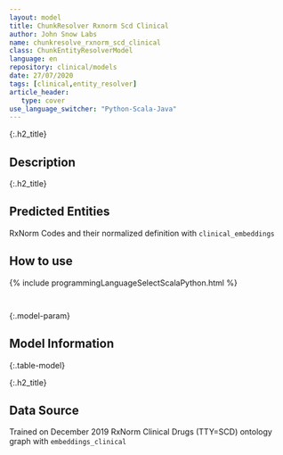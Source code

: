 ```yaml
---
layout: model
title: ChunkResolver Rxnorm Scd Clinical
author: John Snow Labs
name: chunkresolve_rxnorm_scd_clinical
class: ChunkEntityResolverModel
language: en
repository: clinical/models
date: 27/07/2020
tags: [clinical,entity_resolver]
article_header:
   type: cover
use_language_switcher: "Python-Scala-Java"
---
```


{:.h2_title}
## Description 


 {:.h2_title}
## Predicted Entities
RxNorm Codes and their normalized definition with `clinical_embeddings` 



## How to use 
<div class="tabs-box" markdown="1">

{% include programmingLanguageSelectScalaPython.html %}

```python

```

```scala

```
</div>



{:.model-param}
## Model Information
{:.table-model}





{:.h2_title}
## Data Source
Trained on December 2019 RxNorm Clinical Drugs (TTY=SCD) ontology graph with `embeddings_clinical`


